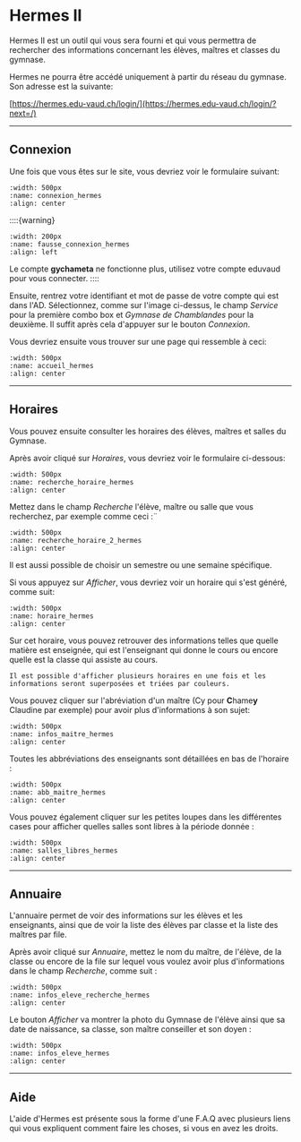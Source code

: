 
# Hermes II

Hermes II est un outil qui vous sera fourni et qui vous permettra de rechercher des informations concernant les élèves, maîtres et classes du gymnase.

Hermes ne pourra être accédé uniquement à partir du réseau du gymnase. Son adresse est la suivante: 

[https://hermes.edu-vaud.ch/login/](https://hermes.edu-vaud.ch/login/?next=/)

---

## Connexion

Une fois que vous êtes sur le site, vous devriez voir le formulaire suivant:

```{image} images/connexion_hermes.png
:width: 500px
:name: connexion_hermes
:align: center
```

::::{warning}
```{image} images/fausse_connexion_hermes.png
:width: 200px
:name: fausse_connexion_hermes
:align: left
```

Le compte **gychameta** ne fonctionne plus, utilisez votre compte eduvaud pour vous connecter. 
::::

Ensuite, rentrez votre identifiant et mot de passe de votre compte qui est dans l'AD. Sélectionnez, comme sur l'image ci-dessus, le champ *Service* pour la première combo box et *Gymnase de Chamblandes* pour la deuxième. Il suffit après cela d'appuyer sur le bouton *Connexion*.

Vous devriez ensuite vous trouver sur une page qui ressemble à ceci:

```{image} images/accueil_hermes.png
:width: 500px
:name: accueil_hermes
:align: center
```

---

## Horaires

Vous pouvez ensuite consulter les horaires des élèves, maîtres et salles du Gymnase.

Après avoir cliqué sur *Horaires*, vous devriez voir le formulaire ci-dessous:

```{image} images/recherche_horaire_hermes.png
:width: 500px
:name: recherche_horaire_hermes
:align: center
```

Mettez dans le champ *Recherche* l'élève, maître ou salle que vous recherchez, par exemple comme ceci :¨

```{image} images/recherche_horaire_2_hermes.png
:width: 500px
:name: recherche_horaire_2_hermes
:align: center
```

Il est aussi possible de choisir un semestre ou une semaine spécifique.

Si vous appuyez sur *Afficher*, vous devriez voir un horaire qui s'est généré, comme suit:

```{image} images/horaire_hermes.png
:width: 500px
:name: horaire_hermes
:align: center
```

Sur cet horaire, vous pouvez retrouver des informations telles que quelle matière est enseignée, qui est l'enseignant qui donne le cours ou encore quelle est la classe qui assiste au cours.

```{tip}
Il est possible d'afficher plusieurs horaires en une fois et les informations seront superposées et triées par couleurs.
```

Vous pouvez cliquer sur l'abréviation d'un maître (Cy pour **C**hame**y** Claudine par exemple) pour avoir plus d'informations à son sujet:

```{image} images/infos_maitre_hermes.png
:width: 500px
:name: infos_maitre_hermes
:align: center
```

Toutes les abbréviations des enseignants sont détaillées en bas de l'horaire :

```{image} images/abb_maitre_hermes.png
:width: 500px
:name: abb_maitre_hermes
:align: center
```

Vous pouvez également cliquer sur les petites loupes dans les différentes cases pour afficher quelles salles sont libres à la période donnée :

```{image} images/salles_libres_hermes.png
:width: 500px
:name: salles_libres_hermes
:align: center
```

---

## Annuaire

L'annuaire permet de voir des informations sur les élèves et les enseignants, ainsi que de voir la liste des élèves par classe et la liste des maîtres par file.

Après avoir cliqué sur *Annuaire*, mettez le nom du maître, de l'élève, de la classe ou encore de la file sur lequel vous voulez avoir plus d'informations dans le champ *Recherche*, comme suit :


```{image} images/infos_eleve_recherche_hermes.png
:width: 500px
:name: infos_eleve_recherche_hermes
:align: center
```

Le bouton *Afficher* va montrer la photo du Gymnase de l'élève ainsi que sa date de naissance, sa classe, son maître conseiller et son doyen :

```{image} images/infos_eleve_hermes.png
:width: 500px
:name: infos_eleve_hermes
:align: center
```

---

## Aide

L'aide d'Hermes est présente sous la forme d'une F.A.Q avec plusieurs liens qui vous expliquent comment faire les choses, si vous en avez les droits.
